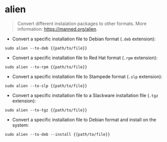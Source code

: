 # alien

> Convert different instalation packages to other formats.
> More information: <https://manned.org/alien>.

- Convert a specific installation file to Debian format (`.deb` extension):

`sudo alien --to-deb {{path/to/file}}`

- Convert a specific installation file to Red Hat format (`.rpm` extension):

`sudo alien --to-rpm {{path/to/file}}`

- Convert a specific installation file to Stampede format (`.slp` extension):

`sudo alien --to-slp {{path/to/file}}`

- Convert a specific installation file to a Slackware installation file (`.tgz` extension):

`sudo alien --to-tgz {{path/to/file}}`

- Convert a specific installation file to Debian format and install on the system:

`sudo alien --to-deb --install {{path/to/file}}`
